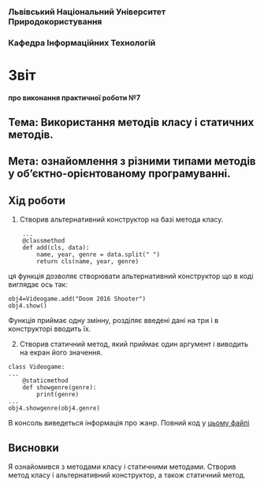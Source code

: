 ### Львівський Національний Університет Природокористування 

### Кафедра Інформаційних Технологій 

# Звіт

#### про виконання практичної роботи №7

## Тема: Використання методів класу і статичних методів.

## Мета: ознайомлення з різними типами методів у об’єктно-орієнтованому програмуванні.

## Хід роботи
1. Створив альтернативний конструктор на базі метода класу. 
```class Videogame:
    ...
    @classmethod
    def add(cls, data):
        name, year, genre = data.split(" ")
        return cls(name, year, genre)
```
ця функція дозволяє створювати альтернативний конструктор що в коді виглядає ось так:
```
obj4=Videogame.add("Doom 2016 Shooter")
obj4.show()
```
Функція приймає одну змінну, розділяє введені дані на три і в конструкторі вводить їх.

2. Створив статичний метод, який приймає один аргумент і виводить на екран його значення. 
```
class Videogame:
...
    @staticmethod
    def showgenre(genre):
        print(genre)
...
obj4.showgenre(obj4.genre)
```
В консоль виведеться інформація про жанр. Повний код у [цьому файлі](./script.py)
## Висновки
Я ознайомився з методами класу і статичними методами. Створив метод класу і альтернативний конструктор, а також статичний метод.
